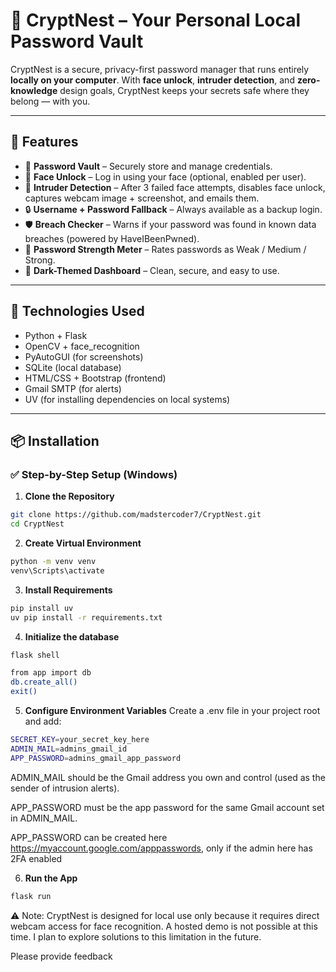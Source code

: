 # 🔐 CryptNest – Your Personal Local Password Vault

CryptNest is a secure, privacy-first password manager that runs entirely **locally on your computer**. With **face unlock**, **intruder detection**, and **zero-knowledge** design goals, CryptNest keeps your secrets safe where they belong — with you.

---

## 🚀 Features

- 🔐 **Password Vault** – Securely store and manage credentials.
- 👤 **Face Unlock** – Log in using your face (optional, enabled per user).
- 🧠 **Intruder Detection** – After 3 failed face attempts, disables face unlock, captures webcam image + screenshot, and emails them.
- 🔒 **Username + Password Fallback** – Always available as a backup login.
- 🛡️ **Breach Checker** – Warns if your password was found in known data breaches (powered by HaveIBeenPwned).
- 💪 **Password Strength Meter** – Rates passwords as Weak / Medium / Strong.
- 🎨 **Dark-Themed Dashboard** – Clean, secure, and easy to use.

---

## 🧰 Technologies Used

- Python + Flask
- OpenCV + face_recognition
- PyAutoGUI (for screenshots)
- SQLite (local database)
- HTML/CSS + Bootstrap (frontend)
- Gmail SMTP (for alerts)
- UV (for installing dependencies on local systems)

---

## 📦 Installation

### ✅ Step-by-Step Setup (Windows)

1. **Clone the Repository**
```bash
git clone https://github.com/madstercoder7/CryptNest.git
cd CryptNest
```

2. **Create Virtual Environment**
```bash
python -m venv venv
venv\Scripts\activate
```

3. **Install Requirements**
```bash
pip install uv
uv pip install -r requirements.txt
```

4. **Initialize the database**
```bash
flask shell
```
```bash
from app import db
db.create_all()
exit()
```

5. **Configure Environment Variables**
Create a .env file in your project root and add:
```bash
SECRET_KEY=your_secret_key_here
ADMIN_MAIL=admins_gmail_id
APP_PASSWORD=admins_gmail_app_password
```

ADMIN_MAIL should be the Gmail address you own and control (used as the sender of intrusion alerts).

APP_PASSWORD must be the app password for the same Gmail account set in ADMIN_MAIL.

APP_PASSWORD can be created here https://myaccount.google.com/apppasswords, only if the admin here has 2FA enabled


6. **Run the App**
```bash
flask run
```

⚠️ Note: CryptNest is designed for local use only because it requires direct webcam access for face recognition. A hosted demo is not possible at this time. I plan to explore solutions to this limitation in the future.

Please provide feedback

